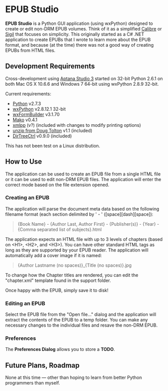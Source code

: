 # EPUB Studio #

**EPUB Studio** is a Python GUI application (using wxPython) designed to create or edit non-DRM EPUB volumes.  Think of it as a simplified [Calibre](http://calibre-ebook.com/) or [Sigil](http://code.google.com/p/sigil/) that focuses on simplicity.  This originally started as a C# .NET application to create EPUBs that I wrote to learn more about the EPUB format, and because (at the time) there was not a good way of creating EPUBs from HTML files.

## Development Requirements ##
Cross-development using [Aptana Studio 3](http://www.aptana.com/) started on 32-bit Python 2.6.1 on both Mac OS X 10.6.6 and Windows 7 64-bit using wxPython 2.8.9 32-bit.

Current requirements:

- [Python](http://www.python.org/download/) v2.7.3
- [wxPython](http://wxpython.org/) v2.8.12.1 32-bit
- [wxFormBuilder](http://wxformbuilder.org/) v3.1.70
- [Mako](http://www.makotemplates.org/) v0.4.1
- [xmlpp](http://xmlpp.codeplex.com/) (v?) (included with changes to modify printing options)
- [unzip from Doug Tolton](http://code.activestate.com/recipes/252508-file-unzip/) v1.1 (included)
- [DirTreeCtrl](http://keeyai.com/) v0.9.0 (included)

This has not been test on a Linux distribution.

## How to Use ##
The application can be used to create an EPUB file from a single HTML file or it can be used to edit non-DRM EPUB files.  The application will enter the correct mode based on the file extension opened.

### Creating an EPUB ###
The application will parse the document meta data based on the following filename format (each section delimited by ' - ' ([space][dash][space]):

> {Book Name} - {Author Last, Author First} - {Publisher(s)} - {Year} - {Comma separated list of subjects}.html

The application expects an HTML file with up to 3 levels of chapters (based on &lt;H1&gt;, &lt;H2&gt;, and &lt;H3&gt;).  You can have other standard HTML tags as long as they are supported by your EPUB reader.  The application will automatically add a cover image if it is named:

> {Author Lastname (no spaces)}_{Title (no spaces)}.jpg

To change how the Chapter titles are rendered, you can edit the "chapter.xml" template found in the support folder.

Once happy with the EPUB, simply save it to disk!

### Editing an EPUB ###
Select the EPUB file from the "Open file..." dialog and the application will extract the contents of the EPUB to a temp folder.  You can make any necessary changes to the individual files and resave the non-DRM EPUB.

### Preferences ###
The **Preferences Dialog** allows you to store a ****TODO****.

## Future Plans, Roadmap ##
None at this time &mdash; other than hoping to learn from better Python programmers than myself.